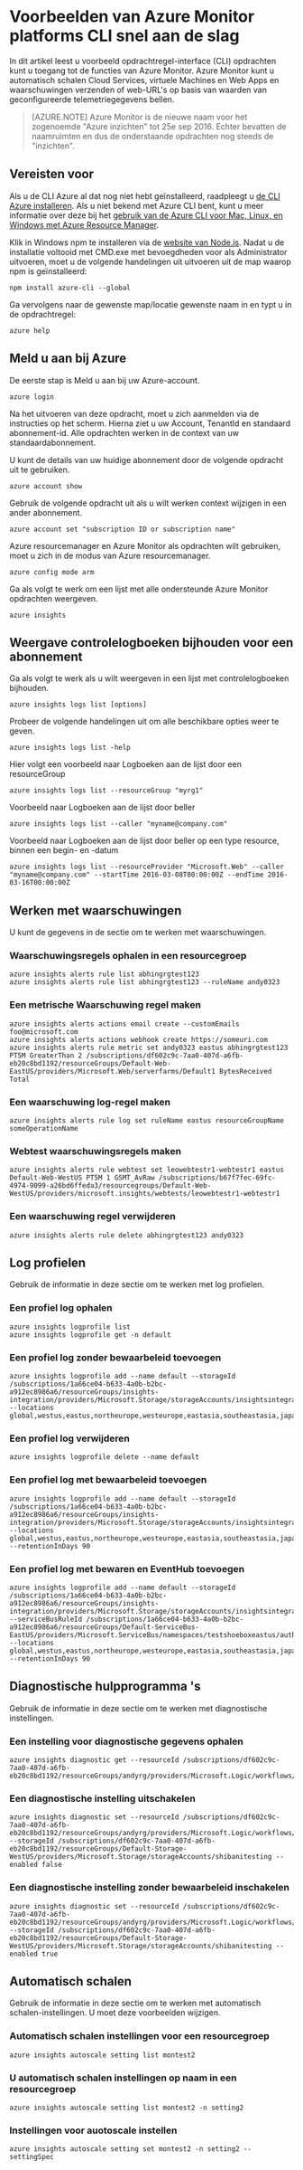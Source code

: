 <properties
    pageTitle="Azure Monitor CLI snel aan de slag voorbeelden. | Microsoft Azure"
    description="Voorbeeld CLI opdrachten voor het beeldscherm van Azure-functies. Azure Monitor is een Microsoft Azure-service waarmee u voor het verzenden van waarschuwingen, bellen web-URL's op basis van waarden van geconfigureerde telemetriegegevens, en automatisch schalen Cloud Services, virtuele Machines en Web Apps."
    authors="kamathashwin"
    manager="carolz"
    editor=""
    services="monitoring-and-diagnostics"
    documentationCenter="monitoring-and-diagnostics"/>

<tags
    ms.service="monitoring-and-diagnostics"
    ms.workload="na"
    ms.tgt_pltfrm="na"
    ms.devlang="na"
    ms.topic="article"
    ms.date="09/08/2016"
    ms.author="ashwink"/>

# <a name="azure-monitor--cross-platform-cli-quick-start-samples"></a>Voorbeelden van Azure Monitor platforms CLI snel aan de slag

In dit artikel leest u voorbeeld opdrachtregel-interface (CLI) opdrachten kunt u toegang tot de functies van Azure Monitor. Azure Monitor kunt u automatisch schalen Cloud Services, virtuele Machines en Web Apps en waarschuwingen verzenden of web-URL's op basis van waarden van geconfigureerde telemetriegegevens bellen.

>[AZURE.NOTE] Azure Monitor is de nieuwe naam voor het zogenoemde "Azure inzichten" tot 25e sep 2016. Echter bevatten de naamruimten en dus de onderstaande opdrachten nog steeds de "inzichten".


## <a name="prerequisites"></a>Vereisten voor

Als u de CLI Azure al dat nog niet hebt geïnstalleerd, raadpleegt u [de CLI Azure installeren](../xplat-cli-install.md). Als u niet bekend met Azure CLI bent, kunt u meer informatie over deze bij het [gebruik van de Azure CLI voor Mac, Linux, en Windows met Azure Resource Manager](../xplat-cli-azure-resource-manager.md).


Klik in Windows npm te installeren via de [website van Node.js](https://nodejs.org/). Nadat u de installatie voltooid met CMD.exe met bevoegdheden voor als Administrator uitvoeren, moet u de volgende handelingen uit uitvoeren uit de map waarop npm is geïnstalleerd:

```console
npm install azure-cli --global
```

Ga vervolgens naar de gewenste map/locatie gewenste naam in en typt u in de opdrachtregel:

```console
azure help
```

## <a name="log-in-to-azure"></a>Meld u aan bij Azure

De eerste stap is Meld u aan bij uw Azure-account.

```console
azure login
```

Na het uitvoeren van deze opdracht, moet u zich aanmelden via de instructies op het scherm. Hierna ziet u uw Account, TenantId en standaard abonnement-id. Alle opdrachten werken in de context van uw standaardabonnement.

U kunt de details van uw huidige abonnement door de volgende opdracht uit te gebruiken.

```console
azure account show
```

Gebruik de volgende opdracht uit als u wilt werken context wijzigen in een ander abonnement.

```console
azure account set "subscription ID or subscription name"
```

Azure resourcemanager en Azure Monitor als opdrachten wilt gebruiken, moet u zich in de modus van Azure resourcemanager.

```console
azure config mode arm
```

Ga als volgt te werk om een lijst met alle ondersteunde Azure Monitor opdrachten weergeven.

```console
azure insights
```

## <a name="view-audit-logs-for-a-subscription"></a>Weergave controlelogboeken bijhouden voor een abonnement

Ga als volgt te werk als u wilt weergeven in een lijst met controlelogboeken bijhouden.

```console
azure insights logs list [options]
```

Probeer de volgende handelingen uit om alle beschikbare opties weer te geven.

```console
azure insights logs list -help
```

Hier volgt een voorbeeld naar Logboeken aan de lijst door een resourceGroup

```console
azure insights logs list --resourceGroup "myrg1"
```

Voorbeeld naar Logboeken aan de lijst door beller

```console
azure insights logs list --caller "myname@company.com"
```

Voorbeeld naar Logboeken aan de lijst door beller op een type resource, binnen een begin- en -datum

```console
azure insights logs list --resourceProvider "Microsoft.Web" --caller "myname@company.com" --startTime 2016-03-08T00:00:00Z --endTime 2016-03-16T00:00:00Z
```

## <a name="work-with-alerts"></a>Werken met waarschuwingen
U kunt de gegevens in de sectie om te werken met waarschuwingen.

### <a name="get-alert-rules-in-a-resource-group"></a>Waarschuwingsregels ophalen in een resourcegroep

```console
azure insights alerts rule list abhingrgtest123
azure insights alerts rule list abhingrgtest123 --ruleName andy0323
```

### <a name="create-a-metric-alert-rule"></a>Een metrische Waarschuwing regel maken

```console
azure insights alerts actions email create --customEmails foo@microsoft.com
azure insights alerts actions webhook create https://someuri.com
azure insights alerts rule metric set andy0323 eastus abhingrgtest123 PT5M GreaterThan 2 /subscriptions/df602c9c-7aa0-407d-a6fb-eb20c8bd1192/resourceGroups/Default-Web-EastUS/providers/Microsoft.Web/serverfarms/Default1 BytesReceived Total
```

### <a name="create-a-log-alert-rule"></a>Een waarschuwing log-regel maken

```console
azure insights alerts rule log set ruleName eastus resourceGroupName someOperationName
```

### <a name="create-webtest-alert-rule"></a>Webtest waarschuwingsregels maken

```console
azure insights alerts rule webtest set leowebtestr1-webtestr1 eastus Default-Web-WestUS PT5M 1 GSMT_AvRaw /subscriptions/b67f7fec-69fc-4974-9099-a26bd6ffeda3/resourcegroups/Default-Web-WestUS/providers/microsoft.insights/webtests/leowebtestr1-webtestr1
```

### <a name="delete-an-alert-rule"></a>Een waarschuwing regel verwijderen

```console
azure insights alerts rule delete abhingrgtest123 andy0323
```

## <a name="log-profiles"></a>Log profielen
Gebruik de informatie in deze sectie om te werken met log profielen.

### <a name="get-a-log-profile"></a>Een profiel log ophalen

```console
azure insights logprofile list
azure insights logprofile get -n default
```


### <a name="add-a-log-profile-without-retention"></a>Een profiel log zonder bewaarbeleid toevoegen

```console
azure insights logprofile add --name default --storageId /subscriptions/1a66ce04-b633-4a0b-b2bc-a912ec8986a6/resourceGroups/insights-integration/providers/Microsoft.Storage/storageAccounts/insightsintegration7777 --locations global,westus,eastus,northeurope,westeurope,eastasia,southeastasia,japaneast,japanwest,northcentralus,southcentralus,eastus2,centralus,australiaeast,australiasoutheast,brazilsouth,centralindia,southindia,westindia
```

### <a name="remove-a-log-profile"></a>Een profiel log verwijderen

```console
azure insights logprofile delete --name default
```

### <a name="add-a-log-profile-with-retention"></a>Een profiel log met bewaarbeleid toevoegen

```console
azure insights logprofile add --name default --storageId /subscriptions/1a66ce04-b633-4a0b-b2bc-a912ec8986a6/resourceGroups/insights-integration/providers/Microsoft.Storage/storageAccounts/insightsintegration7777 --locations global,westus,eastus,northeurope,westeurope,eastasia,southeastasia,japaneast,japanwest,northcentralus,southcentralus,eastus2,centralus,australiaeast,australiasoutheast,brazilsouth,centralindia,southindia,westindia --retentionInDays 90
```

### <a name="add-a-log-profile-with-retention-and-eventhub"></a>Een profiel log met bewaren en EventHub toevoegen

```console
azure insights logprofile add --name default --storageId /subscriptions/1a66ce04-b633-4a0b-b2bc-a912ec8986a6/resourceGroups/insights-integration/providers/Microsoft.Storage/storageAccounts/insightsintegration7777 --serviceBusRuleId /subscriptions/1a66ce04-b633-4a0b-b2bc-a912ec8986a6/resourceGroups/Default-ServiceBus-EastUS/providers/Microsoft.ServiceBus/namespaces/testshoeboxeastus/authorizationrules/RootManageSharedAccessKey --locations global,westus,eastus,northeurope,westeurope,eastasia,southeastasia,japaneast,japanwest,northcentralus,southcentralus,eastus2,centralus,australiaeast,australiasoutheast,brazilsouth,centralindia,southindia,westindia --retentionInDays 90
```


## <a name="diagnostics"></a>Diagnostische hulpprogramma 's
Gebruik de informatie in deze sectie om te werken met diagnostische instellingen.

### <a name="get-a-diagnostic-setting"></a>Een instelling voor diagnostische gegevens ophalen

```console
azure insights diagnostic get --resourceId /subscriptions/df602c9c-7aa0-407d-a6fb-eb20c8bd1192/resourceGroups/andyrg/providers/Microsoft.Logic/workflows/andy0315logicapp
```

### <a name="disable-a-diagnostic-setting"></a>Een diagnostische instelling uitschakelen

```console
azure insights diagnostic set --resourceId /subscriptions/df602c9c-7aa0-407d-a6fb-eb20c8bd1192/resourceGroups/andyrg/providers/Microsoft.Logic/workflows/andy0315logicapp --storageId /subscriptions/df602c9c-7aa0-407d-a6fb-eb20c8bd1192/resourceGroups/Default-Storage-WestUS/providers/Microsoft.Storage/storageAccounts/shibanitesting --enabled false
```

### <a name="enable-a-diagnostic-setting-without-retention"></a>Een diagnostische instelling zonder bewaarbeleid inschakelen

```console
azure insights diagnostic set --resourceId /subscriptions/df602c9c-7aa0-407d-a6fb-eb20c8bd1192/resourceGroups/andyrg/providers/Microsoft.Logic/workflows/andy0315logicapp --storageId /subscriptions/df602c9c-7aa0-407d-a6fb-eb20c8bd1192/resourceGroups/Default-Storage-WestUS/providers/Microsoft.Storage/storageAccounts/shibanitesting --enabled true
```


## <a name="autoscale"></a>Automatisch schalen
Gebruik de informatie in deze sectie om te werken met automatisch schalen-instellingen. U moet deze voorbeelden wijzigen.

### <a name="get-autoscale-settings-for-a-resource-group"></a>Automatisch schalen instellingen voor een resourcegroep

```console
azure insights autoscale setting list montest2
```

### <a name="get-autoscale-settings-by-name-in-a-resource-group"></a>U automatisch schalen instellingen op naam in een resourcegroep

```console
azure insights autoscale setting list montest2 -n setting2
```


### <a name="set-auotoscale-settings"></a>Instellingen voor auotoscale instellen

```console
azure insights autoscale setting set montest2 -n setting2 --settingSpec
```

